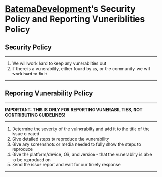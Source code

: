 # [BatemaDevelopment](https://www.batemadevelopment.com)'s Security Policy and Reporting Vuneriblities Policy

## Security Policy

---

1. We will work hard to keep any vunerablities out
2. If there is a vunerability, either found by us, or the community, we will work hard to fix it

---

## Reporing Vunerability Policy

---

**IMPORTANT: THIS IS ONLY FOR REPORTING VUNERABILITIES, NOT CONTRIBUTING GUIDELINES!**

---

1. Determine the severity of the vulnerabilty and add it to the title of the issue created
2. Give detailed steps to reproduce the vunerability
3. Give any screenshots or media needed to fully show the steps to reproduce
4. Give the platform/device, OS, and version - that the vunerablity is able to be reprodued on
5. Send the issue report and wait for our timely response

---
